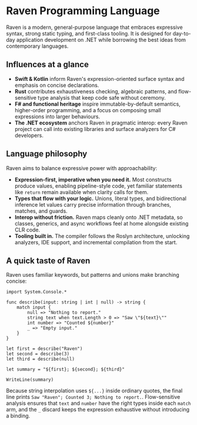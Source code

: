 # Raven Programming Language

Raven is a modern, general-purpose language that embraces expressive syntax, strong static typing, and first-class tooling. It is designed for day-to-day application development on .NET while borrowing the best ideas from contemporary languages.

## Influences at a glance

- **Swift & Kotlin** inform Raven's expression-oriented surface syntax and emphasis on concise declarations.
- **Rust** contributes exhaustiveness checking, algebraic patterns, and flow-sensitive type analysis that keep code safe without ceremony.
- **F# and functional heritage** inspire immutable-by-default semantics, higher-order programming, and a focus on composing small expressions into larger behaviours.
- **The .NET ecosystem** anchors Raven in pragmatic interop: every Raven project can call into existing libraries and surface analyzers for C# developers.

## Language philosophy

Raven aims to balance expressive power with approachability:

- **Expression-first, imperative when you need it.** Most constructs produce values, enabling pipeline-style code, yet familiar statements like `return` remain available when clarity calls for them.
- **Types that flow with your logic.** Unions, literal types, and bidirectional inference let values carry precise information through branches, matches, and guards.
- **Interop without friction.** Raven maps cleanly onto .NET metadata, so classes, generics, and async workflows feel at home alongside existing CLR code.
- **Tooling built in.** The compiler follows the Roslyn architecture, unlocking analyzers, IDE support, and incremental compilation from the start.

## A quick taste of Raven

Raven uses familiar keywords, but patterns and unions make branching concise:

```raven
import System.Console.*

func describe(input: string | int | null) -> string {
    match input {
        null => "Nothing to report."
        string text when text.Length > 0 => "Saw \"${text}\""
        int number => "Counted ${number}"
        _ => "Empty input."
    }
}

let first = describe("Raven")
let second = describe(3)
let third = describe(null)

let summary = "${first}; ${second}; ${third}"

WriteLine(summary)
```

Because string interpolation uses `${...}` inside ordinary quotes, the final line prints `Saw "Raven"; Counted 3; Nothing to report.`. Flow-sensitive analysis ensures that `text` and `number` have the right types inside each `match` arm, and the `_` discard keeps the expression exhaustive without introducing a binding.

